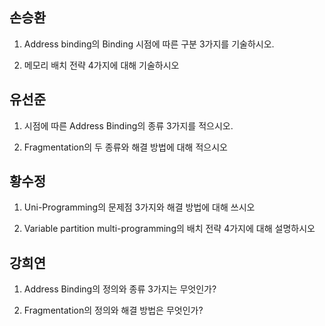 ## 손승환

1. Address binding의 Binding 시점에 따른 구분 3가지를 기술하시오.



2. 메모리 배치 전략 4가지에 대해 기술하시오

## 유선준

1. 시점에 따른 Address Binding의 종류 3가지를 적으시오.

2. Fragmentation의 두 종류와 해결 방법에 대해 적으시오

## 황수정

1. Uni-Programming의 문제점 3가지와 해결 방법에 대해 쓰시오

2. Variable partition multi-programming의 배치 전략 4가지에 대해 설명하시오

## 강희연

1. Address Binding의 정의와 종류 3가지는 무엇인가?

2. Fragmentation의 정의와 해결 방법은 무엇인가?
